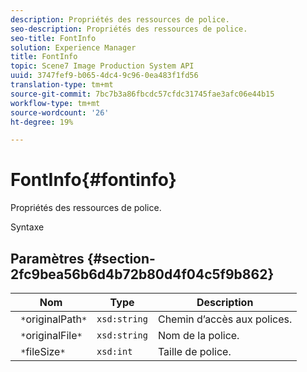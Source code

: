 ```yaml
---
description: Propriétés des ressources de police.
seo-description: Propriétés des ressources de police.
seo-title: FontInfo
solution: Experience Manager
title: FontInfo
topic: Scene7 Image Production System API
uuid: 3747fef9-b065-4dc4-9c96-0ea483f1fd56
translation-type: tm+mt
source-git-commit: 7bc7b3a86fbcdc57cfdc31745fae3afc06e44b15
workflow-type: tm+mt
source-wordcount: '26'
ht-degree: 19%

---
```



# FontInfo{#fontinfo}

Propriétés des ressources de police.

Syntaxe

## Paramètres {#section-2fc9bea56b6d4b72b80d4f04c5f9b862}

| Nom | Type | Description |
|---|---|---|
| ` *`originalPath`*` | `xsd:string` | Chemin d’accès aux polices. |
| ` *`originalFile`*` | `xsd:string` | Nom de la police. |
| ` *`fileSize`*` | `xsd:int` | Taille de police. |

